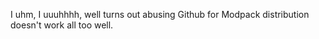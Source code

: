 I uhm, I uuuhhhh, well turns out abusing Github for Modpack distribution doesn't work all too well.
